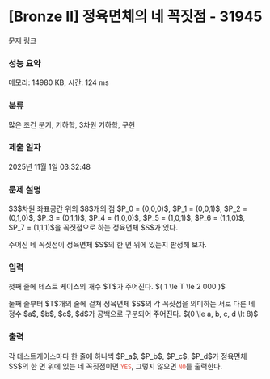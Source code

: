 # [Bronze II] 정육면체의 네 꼭짓점 - 31945 

[문제 링크](https://www.acmicpc.net/problem/31945) 

### 성능 요약

메모리: 14980 KB, 시간: 124 ms

### 분류

많은 조건 분기, 기하학, 3차원 기하학, 구현

### 제출 일자

2025년 11월 1일 03:32:48

### 문제 설명

<p>$3$차원 좌표공간 위의 $8$개의 점 $P_0 = (0,0,0)$, $P_1 = (0,0,1)$, $P_2 = (0,1,0)$, $P_3 = (0,1,1)$, $P_4 = (1,0,0)$, $P_5 = (1,0,1)$, $P_6 = (1,1,0)$, $P_7 = (1,1,1)$을 꼭짓점으로 하는 정육면체 $S$가 있다.</p>

<p>주어진 네 꼭짓점이 정육면체 $S$의 한 면 위에 있는지 판정해 보자.</p>

### 입력 

 <p>첫째 줄에 테스트 케이스의 개수 $T$가 주어진다. $( 1 \le T \le 2  000 )$</p>

<p>둘째 줄부터 $T$개의 줄에 걸쳐 정육면체 $S$의 각 꼭짓점을 의미하는 서로 다른 네 정수 $a$, $b$, $c$, $d$가 공백으로 구분되어 주어진다. $(0 \le a, b, c, d \lt 8)$</p>

### 출력 

 <p>각 테스트케이스마다 한 줄에 하나씩 $P_a$, $P_b$, $P_c$, $P_d$가 정육면체 $S$의 한 면 위에 있는 네 꼭짓점이면 <span style="color:#e74c3c;"><code>YES</code></span>, 그렇지 않으면 <span style="color:#e74c3c;"><code>NO</code></span>를 출력한다.</p>

